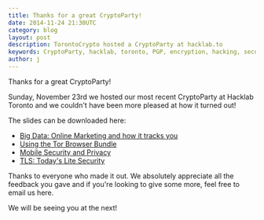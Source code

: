 ```yaml
---
title: Thanks for a great CryptoParty!
date: 2014-11-24 21:30UTC
category: blog
layout: post
description: TorontoCrypto hosted a CryptoParty at hacklab.to
keywords: CryptoParty, hacklab, toronto, PGP, encryption, hacking, security, privacy, i2p, tor
author: j
---
```

Thanks for a great CryptoParty!

Sunday, November 23rd we hosted our
most recent CryptoParty at Hacklab Toronto and
we couldn't have been more pleased at how it
turned out!

The slides can be downloaded here:

* [Big Data: Online Marketing and how it tracks you](https://www.torontocrypto.org/files/Toronto_Cryptoparty_Big_Data.pdf)
* [Using the Tor Browser Bundle](https://www.torontocrypto.org/files/Toronto_Cryptoparty_Tor_Browser.pdf)
* [Mobile Security and Privacy](https://www.torontocrypto.org/files/Toronto_Cryptoparty_Mobile_Privacy.pdf)
* [TLS: Today's Lite Security](https://www.torontocrypto.org/files/Toronto_Cryptoparty_TLS_Todays_LiteSecurity.pdf)

Thanks to everyone who made it out. We absolutely
appreciate all the feedback you gave and if
you're looking to give some more, feel free to
email us here.

We will be seeing you at the next!
